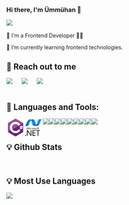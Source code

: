### Hi there, I'm Ümmühan 👋

<img src="https://media.giphy.com/media/Xbn8ZbO95YeOJQtJz7/giphy.gif" >

🌱 I'm a Frontend Developer :woman_technologist:

🌱 I’m currently learning frontend technologies.

## 💬 Reach out to me

[<img  width="40" src="https://unpkg.com/simple-icons@v4/icons/linkedin.svg" align="left" />](https://www.linkedin.com/in/ummuhankeles/)
[<img  width="40" src="https://unpkg.com/simple-icons@v4/icons/medium.svg" align="left" />](https://ummuhankeles.medium.com/)
[<img  width="40" src="https://unpkg.com/simple-icons@v4/icons/bitbucket.svg" align="left" />](https://bitbucket.org/dashboard/overview)

<br />
<br />

## 🚀 Languages and Tools:

<p align="left"> 
 <img align="left" src="https://raw.githubusercontent.com/devicons/devicon/master/icons/csharp/csharp-original.svg" alt="csharp" width="48" height="48"/>
 <img align="left" src="https://raw.githubusercontent.com/devicons/devicon/master/icons/dot-net/dot-net-original-wordmark.svg" alt="dotnet" width="48" height="48"/>
 <img align="left" src="https://img.icons8.com/color/48/000000/javascript--v1.png"/>
 <img align="left" src="https://img.icons8.com/color/48/000000/react-native.png"/>
 <img align="left" src="https://img.icons8.com/color/48/000000/html-5--v1.png"/>
 <img align="left" src="https://img.icons8.com/color/48/000000/css3.png"/>
 <img align="left" src="https://img.icons8.com/color/48/bootstrap.png"/>
 <img align="left" src="https://img.icons8.com/color/48/000000/visual-studio--v2.png"/>
 <img align="left" src="https://img.icons8.com/fluency/48/000000/visual-studio-code-2019.png"/>
 <img align="left" src="https://img.icons8.com/color/48/000000/microsoft-sql-server.png"/>
 <img align="left" src="https://img.icons8.com/color/48/git.png"/>
</p>

<br />
<br />

## :bulb: Github Stats

<img  alt="" src="https://github-readme-stats.vercel.app/api?username=ummuhankeles&show_icons=true&count_private=true&theme=react&hide_border=true&bg_color=0D1117" alt="ummuhankeles"  />

## :bulb: Most Use Languages

<img src="https://github-readme-stats.vercel.app/api/top-langs/?username=ummuhankeles&langs_count=8&count_private=true&layout=compact&theme=react&hide_border=true&bg_color=0D1117" />

<!--
**ummuhankeles/ummuhankeles** is a ✨ _special_ ✨ repository because its `README.md` (this file) appears on your GitHub profile.

Here are some ideas to get you started:

- 🔭 I’m currently working on ...
- 🌱 I’m currently learning ...
- 👯 I’m looking to collaborate on ...
- 🤔 I’m looking for help with ...
- 💬 Ask me about ...
- 📫 How to reach me: ...
- 😄 Pronouns: ...
- ⚡ Fun fact: ...
-->
